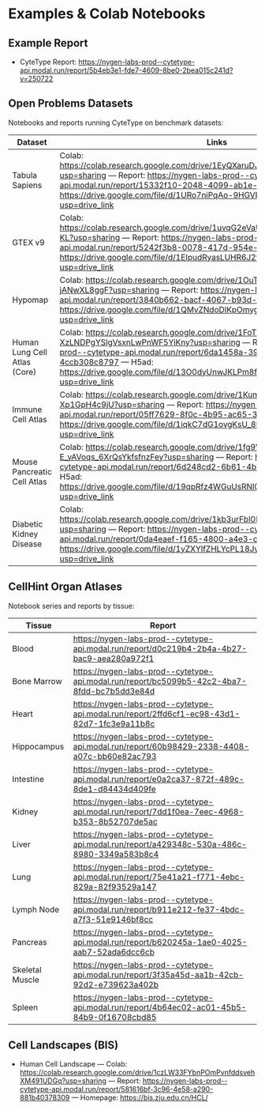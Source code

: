 # Examples & Colab Notebooks

## Example Report
- CyteType Report: https://nygen-labs-prod--cytetype-api.modal.run/report/5b4eb3e1-fde7-4609-8be0-2bea015c241d?v=250722

## Open Problems Datasets
Notebooks and reports running CyteType on benchmark datasets:

| Dataset | Links |
| --- | --- |
| Tabula Sapiens | Colab: https://colab.research.google.com/drive/1EyQXaruDJBPICUvlUY1E19zxOm_L4_VU?usp=sharing — Report: https://nygen-labs-prod--cytetype-api.modal.run/report/15332f10-2048-4099-ab1e-baf2ab9e39c3 — H5ad: https://drive.google.com/file/d/1URo7niPqAo-9HGVH8f3QJfqll9lc8JN_/view?usp=drive_link |
| GTEX v9 | Colab: https://colab.research.google.com/drive/1uvqG2eVaUuNe66e0_7bp682uCdKx6-KL?usp=sharing — Report: https://nygen-labs-prod--cytetype-api.modal.run/report/5242f3b8-0078-417d-954e-00d1bb19bdf6 — H5ad: https://drive.google.com/file/d/1EIpudRyasLUHR6J2v8fdpmBTbCE2__UF/view?usp=drive_link |
| Hypomap | Colab: https://colab.research.google.com/drive/1OuTnh8xHoXaINCGcgu_1q-jANwXL8ggF?usp=sharing — Report: https://nygen-labs-prod--cytetype-api.modal.run/report/3840b662-bacf-4067-b93d-4e57c1f21187 — H5ad: https://drive.google.com/file/d/1QMvZNdoDlKpOmyguAXSk45-YVz97v4tM/view?usp=drive_link |
| Human Lung Cell Atlas (Core) | Colab: https://colab.research.google.com/drive/1FoTD-XzLNDPgYSlgVsxnLwPnWF5YiKny?usp=sharing — Report: https://nygen-labs-prod--cytetype-api.modal.run/report/6da1458a-392f-4bce-b6c9-4ccb308c8797 — H5ad: https://drive.google.com/file/d/13O0dyUnwJKLPm8fncRt597S5hs2COsxx/view?usp=drive_link |
| Immune Cell Atlas | Colab: https://colab.research.google.com/drive/1Kum9S_kU76QvS__42ABd-Xp1GpH4c9jU?usp=sharing — Report: https://nygen-labs-prod--cytetype-api.modal.run/report/05ff7629-8f0c-4b95-ac65-30bba9b384c5 — H5ad: https://drive.google.com/file/d/1iqkC7dG1ovgKsU_8HdZ2eyELIxB0sM3t/view?usp=drive_link |
| Mouse Pancreatic Cell Atlas | Colab: https://colab.research.google.com/drive/1fg9W3Lz-E_yAVoqs_6XrQsYkfsfnzFey?usp=sharing — Report: https://nygen-labs-prod--cytetype-api.modal.run/report/6d248cd2-6b61-4beb-bc58-1d63c7a2fc34 — H5ad: https://drive.google.com/file/d/19qpRfz4WGuUsRNl0YKuy3YENfHKI6pz-/view?usp=drive_link |
| Diabetic Kidney Disease | Colab: https://colab.research.google.com/drive/1kb3urFbl0PEPW4T_ti0DBTAmi5YK_-t1?usp=sharing — Report: https://nygen-labs-prod--cytetype-api.modal.run/report/0da4eaef-f165-4800-a4e3-c5cf8ec165ad — H5ad: https://drive.google.com/file/d/1yZXYlfZHLYcPL18Jy25J4v8kWQYhSsd7/view?usp=drive_link |

## CellHint Organ Atlases
Notebook series and reports by tissue:

| Tissue | Report |
| --- | --- |
| Blood | https://nygen-labs-prod--cytetype-api.modal.run/report/d0c219b4-2b4a-4b27-bac9-aea280a972f1 |
| Bone Marrow | https://nygen-labs-prod--cytetype-api.modal.run/report/bc5099b5-42c2-4ba7-8fdd-bc7b5dd3e84d |
| Heart | https://nygen-labs-prod--cytetype-api.modal.run/report/2ffd6cf1-ec98-43d1-82d7-1fc3e9a11b8c |
| Hippocampus | https://nygen-labs-prod--cytetype-api.modal.run/report/60b98429-2338-4408-a07c-bb60e82ac793 |
| Intestine | https://nygen-labs-prod--cytetype-api.modal.run/report/e0a2ca37-872f-489c-8de1-d84434d409fe |
| Kidney | https://nygen-labs-prod--cytetype-api.modal.run/report/7dd1f0ea-7eec-4968-b353-8b52707de5ac |
| Liver | https://nygen-labs-prod--cytetype-api.modal.run/report/a429348c-530a-486c-8980-3349a583b8c4 |
| Lung | https://nygen-labs-prod--cytetype-api.modal.run/report/75e41a21-f771-4ebc-829a-82f93529a147 |
| Lymph Node | https://nygen-labs-prod--cytetype-api.modal.run/report/b911e212-fe37-4bdc-a7f3-51e9146bf8cc |
| Pancreas | https://nygen-labs-prod--cytetype-api.modal.run/report/b620245a-1ae0-4025-aab7-52ada6dcc6cb |
| Skeletal Muscle | https://nygen-labs-prod--cytetype-api.modal.run/report/3f35a45d-aa1b-42cb-92d2-e739623a402b |
| Spleen | https://nygen-labs-prod--cytetype-api.modal.run/report/4b64ec02-ac01-45b5-84b9-0f16708cbd85 |

## Cell Landscapes (BIS)
- Human Cell Landscape — Colab: https://colab.research.google.com/drive/1czLW33FYbnPOmPvnfddsvehXM491UDGq?usp=sharing — Report: https://nygen-labs-prod--cytetype-api.modal.run/report/581616bf-3c96-4e58-a290-881b40378309 — Homepage: https://bis.zju.edu.cn/HCL/ 